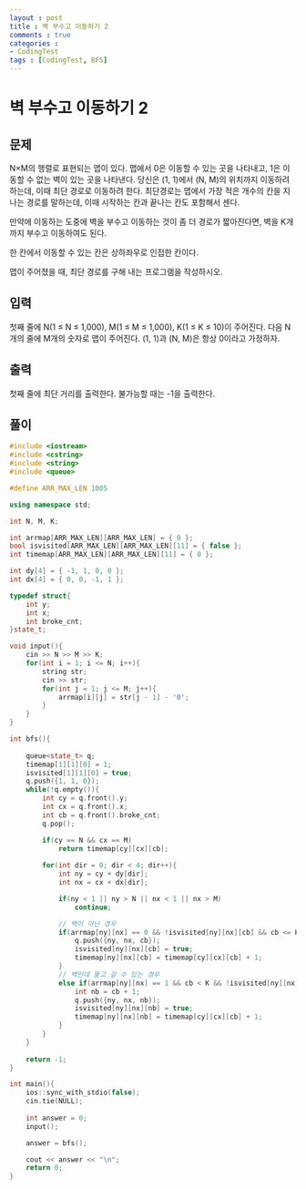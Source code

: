 ```yaml
---
layout : post
title : 벽 부수고 이동하기 2
comments : true
categories : 
- CodingTest
tags : [CodingTest, BFS]
---
```


# 벽 부수고 이동하기 2


## 문제
N×M의 행렬로 표현되는 맵이 있다. 맵에서 0은 이동할 수 있는 곳을 나타내고, 1은 이동할 수 없는 벽이 있는 곳을 나타낸다. 당신은 (1, 1)에서 (N, M)의 위치까지 이동하려 하는데, 이때 최단 경로로 이동하려 한다. 최단경로는 맵에서 가장 적은 개수의 칸을 지나는 경로를 말하는데, 이때 시작하는 칸과 끝나는 칸도 포함해서 센다.

만약에 이동하는 도중에 벽을 부수고 이동하는 것이 좀 더 경로가 짧아진다면, 벽을 K개 까지 부수고 이동하여도 된다.

한 칸에서 이동할 수 있는 칸은 상하좌우로 인접한 칸이다.

맵이 주어졌을 때, 최단 경로를 구해 내는 프로그램을 작성하시오.

## 입력
첫째 줄에 N(1 ≤ N ≤ 1,000), M(1 ≤ M ≤ 1,000), K(1 ≤ K ≤ 10)이 주어진다. 다음 N개의 줄에 M개의 숫자로 맵이 주어진다. (1, 1)과 (N, M)은 항상 0이라고 가정하자.

## 출력
첫째 줄에 최단 거리를 출력한다. 불가능할 때는 -1을 출력한다.


## 풀이

```cpp
#include <iostream>
#include <cstring>
#include <string>
#include <queue>

#define ARR_MAX_LEN 1005

using namespace std;

int N, M, K;

int arrmap[ARR_MAX_LEN][ARR_MAX_LEN] = { 0 };
bool isvisited[ARR_MAX_LEN][ARR_MAX_LEN][11] = { false };
int timemap[ARR_MAX_LEN][ARR_MAX_LEN][11] = { 0 };

int dy[4] = { -1, 1, 0, 0 };
int dx[4] = { 0, 0, -1, 1 };

typedef struct{
	int y;
	int x;
	int broke_cnt;
}state_t;

void input(){
	cin >> N >> M >> K;
	for(int i = 1; i <= N; i++){
        string str;
		cin >> str;
		for(int j = 1; j <= M; j++){
			arrmap[i][j] = str[j - 1] - '0';
		}
	}	
}

int bfs(){
   
	queue<state_t> q;
	timemap[1][1][0] = 1;
	isvisited[1][1][0] = true;
    q.push({1, 1, 0});
	while(!q.empty()){
		int cy = q.front().y;
		int cx = q.front().x;
		int cb = q.front().broke_cnt;
		q.pop();

		if(cy == N && cx == M)
			return timemap[cy][cx][cb];
        
		for(int dir = 0; dir < 4; dir++){
			int ny = cy + dy[dir];
			int nx = cx + dx[dir];

			if(ny < 1 || ny > N || nx < 1 || nx > M)
				continue;

			// 벽이 아닌 경우
			if(arrmap[ny][nx] == 0 && !isvisited[ny][nx][cb] && cb <= K){
				q.push({ny, nx, cb});
				isvisited[ny][nx][cb] = true;
				timemap[ny][nx][cb] = timemap[cy][cx][cb] + 1;
			}
			// 벽인데 뚫고 갈 수 있는 경우
			else if(arrmap[ny][nx] == 1 && cb < K && !isvisited[ny][nx][cb + 1]){
				int nb = cb + 1;
				q.push({ny, nx, nb});
				isvisited[ny][nx][nb] = true;
				timemap[ny][nx][nb] = timemap[cy][cx][cb] + 1;
			}
		}
	}
	
	return -1;
}

int main(){
	ios::sync_with_stdio(false);
	cin.tie(NULL);
    
	int answer = 0;
	input();

	answer = bfs();

	cout << answer << "\n";
	return 0;
}

```

